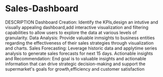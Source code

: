 # Sales-Dashboard
DESCRIPTION
Dashboard Creation: Identify the KPIs,design an intutive and visually appealing dashboard,add interactive visualization and filtering capabilities to allow users to explore the data at various levels of granularity.
Data Analysis: Provide valuable inmsights to business entities regarding the effectiveness of their sales strategies through visualization and charts.
Sales Forecasting: Leverage historic data and applytime series analysis to generate sales forecasts for next 15 days.
Actionable insights and Recommendation: End goal is to valuable insights and actionable information that can drive strategic decision-making and support the supermarket's goals for growth,efficiency and customer satisfaction
